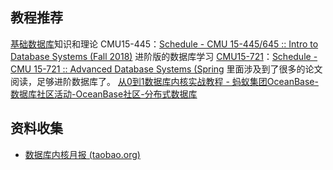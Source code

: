 

## 教程推荐
  
[基础数据库](https://www.zhihu.com/search?q=%E5%9F%BA%E7%A1%80%E6%95%B0%E6%8D%AE%E5%BA%93&search_source=Entity&hybrid_search_source=Entity&hybrid_search_extra=%7B%22sourceType%22%3A%22answer%22%2C%22sourceId%22%3A%222668260952%22%7D)知识和理论
CMU15-445：[Schedule - CMU 15-445/645 :: Intro to Database Systems (Fall 2018)](https://link.zhihu.com/?target=https%3A//15445.courses.cs.cmu.edu/fall2018/schedule.html)
进阶版的数据库学习
[CMU15-721](https://www.zhihu.com/search?q=CMU15-721&search_source=Entity&hybrid_search_source=Entity&hybrid_search_extra=%7B%22sourceType%22%3A%22answer%22%2C%22sourceId%22%3A%222668260952%22%7D)：[Schedule - CMU 15-721 :: Advanced Database Systems (Spring](https://link.zhihu.com/?target=https%3A//15721.courses.cs.cmu.edu/spring2018/schedule.html) 里面涉及到了很多的论文阅读，足够进阶数据库了。
[从0到1数据库内核实战教程 - 蚂蚁集团OceanBase-数据库社区活动-OceanBase社区-分布式数据库](https://open.oceanbase.com/activities/4921877)

## 资料收集
- [数据库内核月报 (taobao.org)](http://mysql.taobao.org/monthly/)